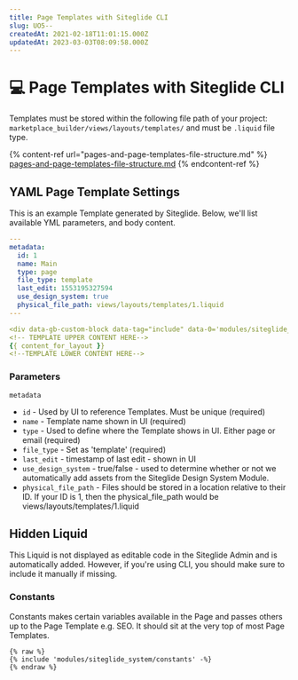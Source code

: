 ```yaml
---
title: Page Templates with Siteglide CLI
slug: UO5--
createdAt: 2021-02-18T11:01:15.000Z
updatedAt: 2023-03-03T08:09:58.000Z
---
```


# 💻 Page Templates with Siteglide CLI

Templates must be stored within the following file path of your project: `marketplace_builder/views/layouts/templates/` and must be `.liquid` file type.

{% content-ref url="pages-and-page-templates-file-structure.md" %}
[pages-and-page-templates-file-structure.md](pages-and-page-templates-file-structure.md)
{% endcontent-ref %}

## YAML Page Template Settings

This is an example Template generated by Siteglide. Below, we'll list available YML parameters, and body content.

```yaml
---
metadata:  
  id: 1
  name: Main
  type: page
  file_type: template
  last_edit: 1553195327594
  use_design_system: true
  physical_file_path: views/layouts/templates/1.liquid
---

<div data-gb-custom-block data-tag="include" data-0='modules/siteglide_system/siteglide_head'></div>
<!-- TEMPLATE UPPER CONTENT HERE-->
{{ content_for_layout }}
<!--TEMPLATE LOWER CONTENT HERE-->
```

### Parameters

`metadata`

* `id` - Used by UI to reference Templates. Must be unique (required)
* `name` - Template name shown in UI (required)
* `type` - Used to define where the Template shows in UI. Either page or email (required)
* `file_type` - Set as 'template' (required)
* `last_edit` - timestamp of last edit - shown in UI
* `use_design_system` - true/false - used to determine whether or not we automatically add assets from the Siteglide Design System Module.
* `physical_file_path` - Files should be stored in a location relative to their ID. If your ID is 1, then the physical\_file\_path would be views/layouts/templates/1.liquid

## Hidden Liquid

This Liquid is not displayed as editable code in the Siteglide Admin and is automatically added. However, if you're using CLI, you should make sure to include it manually if missing.

### Constants

Constants makes certain variables available in the Page and passes others up to the Page Template e.g. SEO. It should sit at the very top of most Page Templates.

```liquid
{% raw %}
{% include 'modules/siteglide_system/constants' -%}
{% endraw %}
```
